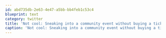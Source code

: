 ```yaml
---
id: abd735db-2e63-4e47-a5bb-bb4feb1c53c4
blueprint: text
category: twitter
title: 'Not cool: Sneaking into a community event without buying a ticket. Saving a few bucks? How much is your reputation worth?'
caption: 'Not cool: Sneaking into a community event without buying a ticket. Saving a few bucks? How much is your reputation worth?'
---
```

